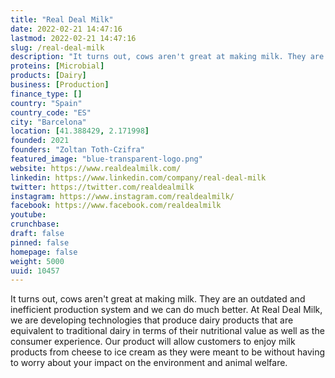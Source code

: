 ```yaml
---
title: "Real Deal Milk"
date: 2022-02-21 14:47:16
lastmod: 2022-02-21 14:47:16
slug: /real-deal-milk
description: "It turns out, cows aren't great at making milk. They are an outdated and inefficient production system and we can do much better. At Real Deal Milk, we are developing technologies that produce dairy products that are equivalent to traditional dairy in terms of their nutritional value as well as the consumer experience. Our product will allow customers to enjoy milk products from cheese to ice cream as they were meant to be without having to worry about your impact on the environment and animal welfare."
proteins: [Microbial]
products: [Dairy]
business: [Production]
finance_type: []
country: "Spain"
country_code: "ES"
city: "Barcelona"
location: [41.388429, 2.171998]
founded: 2021
founders: "Zoltan Toth-Czifra"
featured_image: "blue-transparent-logo.png"
website: https://www.realdealmilk.com/
linkedin: https://www.linkedin.com/company/real-deal-milk
twitter: https://twitter.com/realdealmilk
instagram: https://www.instagram.com/realdealmilk/
facebook: https://www.facebook.com/realdealmilk
youtube: 
crunchbase: 
draft: false
pinned: false
homepage: false
weight: 5000
uuid: 10457
---
```

It turns out, cows aren't great at making milk. They are an outdated and inefficient production system and we can do much better. At Real Deal Milk, we are developing technologies that produce dairy products that are equivalent to traditional dairy in terms of their nutritional value as well as the consumer experience. Our product will allow customers to enjoy milk products from cheese to ice cream as they were meant to be without having to worry about your impact on the environment and animal welfare.
